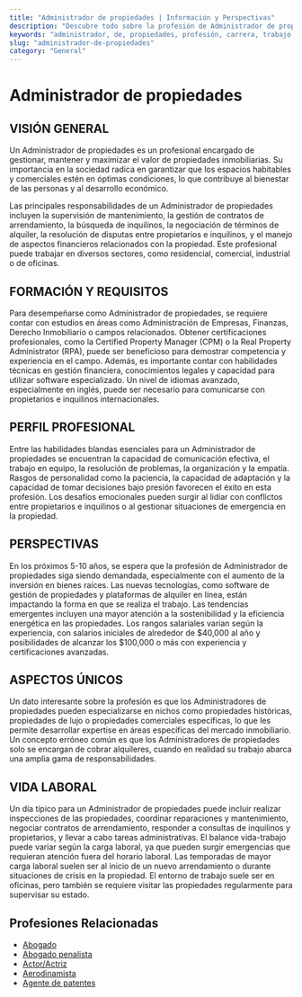 ```yaml
---
title: "Administrador de propiedades | Información y Perspectivas"
description: "Descubre todo sobre la profesión de Administrador de propiedades, incluyendo responsabilidades, requisitos y oportunidades."
keywords: "administrador, de, propiedades, profesión, carrera, trabajo, empleo"
slug: "administrador-de-propiedades"
category: "General"
---
```


# Administrador de propiedades

## VISIÓN GENERAL

Un Administrador de propiedades es un profesional encargado de gestionar, mantener y maximizar el valor de propiedades inmobiliarias. Su importancia en la sociedad radica en garantizar que los espacios habitables y comerciales estén en óptimas condiciones, lo que contribuye al bienestar de las personas y al desarrollo económico.

Las principales responsabilidades de un Administrador de propiedades incluyen la supervisión de mantenimiento, la gestión de contratos de arrendamiento, la búsqueda de inquilinos, la negociación de términos de alquiler, la resolución de disputas entre propietarios e inquilinos, y el manejo de aspectos financieros relacionados con la propiedad. Este profesional puede trabajar en diversos sectores, como residencial, comercial, industrial o de oficinas.

## FORMACIÓN Y REQUISITOS

Para desempeñarse como Administrador de propiedades, se requiere contar con estudios en áreas como Administración de Empresas, Finanzas, Derecho Inmobiliario o campos relacionados. Obtener certificaciones profesionales, como la Certified Property Manager (CPM) o la Real Property Administrator (RPA), puede ser beneficioso para demostrar competencia y experiencia en el campo. Además, es importante contar con habilidades técnicas en gestión financiera, conocimientos legales y capacidad para utilizar software especializado. Un nivel de idiomas avanzado, especialmente en inglés, puede ser necesario para comunicarse con propietarios e inquilinos internacionales.

## PERFIL PROFESIONAL

Entre las habilidades blandas esenciales para un Administrador de propiedades se encuentran la capacidad de comunicación efectiva, el trabajo en equipo, la resolución de problemas, la organización y la empatía. Rasgos de personalidad como la paciencia, la capacidad de adaptación y la capacidad de tomar decisiones bajo presión favorecen el éxito en esta profesión. Los desafíos emocionales pueden surgir al lidiar con conflictos entre propietarios e inquilinos o al gestionar situaciones de emergencia en la propiedad.

## PERSPECTIVAS

En los próximos 5-10 años, se espera que la profesión de Administrador de propiedades siga siendo demandada, especialmente con el aumento de la inversión en bienes raíces. Las nuevas tecnologías, como software de gestión de propiedades y plataformas de alquiler en línea, están impactando la forma en que se realiza el trabajo. Las tendencias emergentes incluyen una mayor atención a la sostenibilidad y la eficiencia energética en las propiedades. Los rangos salariales varían según la experiencia, con salarios iniciales de alrededor de $40,000 al año y posibilidades de alcanzar los $100,000 o más con experiencia y certificaciones avanzadas.

## ASPECTOS ÚNICOS

Un dato interesante sobre la profesión es que los Administradores de propiedades pueden especializarse en nichos como propiedades históricas, propiedades de lujo o propiedades comerciales específicas, lo que les permite desarrollar expertise en áreas específicas del mercado inmobiliario. Un concepto erróneo común es que los Administradores de propiedades solo se encargan de cobrar alquileres, cuando en realidad su trabajo abarca una amplia gama de responsabilidades. 

## VIDA LABORAL

Un día típico para un Administrador de propiedades puede incluir realizar inspecciones de las propiedades, coordinar reparaciones y mantenimiento, negociar contratos de arrendamiento, responder a consultas de inquilinos y propietarios, y llevar a cabo tareas administrativas. El balance vida-trabajo puede variar según la carga laboral, ya que pueden surgir emergencias que requieran atención fuera del horario laboral. Las temporadas de mayor carga laboral suelen ser al inicio de un nuevo arrendamiento o durante situaciones de crisis en la propiedad. El entorno de trabajo suele ser en oficinas, pero también se requiere visitar las propiedades regularmente para supervisar su estado.
## Profesiones Relacionadas

- [Abogado](/profesiones/abogado/)
- [Abogado penalista](/profesiones/abogado-penalista/)
- [Actor/Actriz](/profesiones/actor-actriz/)
- [Aerodinamista](/profesiones/aerodinamista/)
- [Agente de patentes](/profesiones/agente-de-patentes/)

